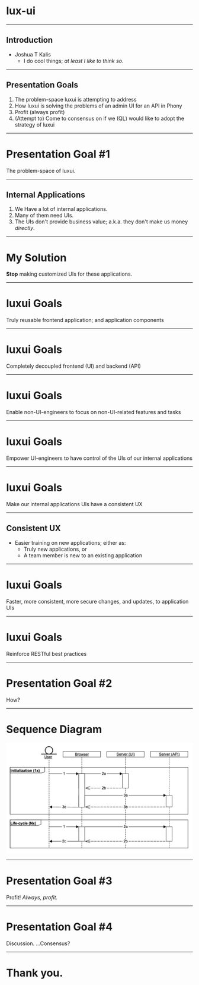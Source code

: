 # lux-ui

---

## Introduction

  + Joshua T Kalis
    - I do cool things; *at least I like to think so*.

---

## Presentation Goals

  1. The problem-space luxui is attempting to address
  2. How luxui is solving the problems of an admin UI for an API in Phony
  3. Profit (always profit)
  4. (Attempt to) Come to consensus on if we (QL) would like to adopt the strategy of luxui

---

# Presentation Goal #1

The problem-space of luxui.

---

## Internal Applications

  1. We Have a lot of internal applications.
  2. Many of them need UIs.
  3. The UIs don't provide business value; a.k.a. they don't make us money *directly*.

---

# My Solution

**Stop** making customized UIs for these applications.

---

# luxui Goals

Truly reusable frontend application; and application components

---

# luxui Goals

Completely decoupled frontend (UI) and backend (API)

---

# luxui Goals

Enable non-UI-engineers to focus on non-UI-related features and tasks

---

# luxui Goals

Empower UI-engineers to have control of the UIs of our internal applications

---

# luxui Goals

Make our internal applications UIs have a consistent UX

---

## Consistent UX

  - Easier training on new applications; either as:
    * Truly new applications, or
    * A team member is new to an existing application

---

# luxui Goals

Faster, more consistent, more secure changes, and updates, to application UIs

---

# luxui Goals

Reinforce RESTful best practices

---

# Presentation Goal #2

How?

---

# Sequence Diagram

![](Lux-sequence.png)

---

# Presentation Goal #3

Profit! *Always, profit.*

---

# Presentation Goal #4

Discussion. ...Consensus?

---

# Thank you.
